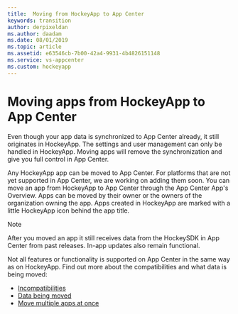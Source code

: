 ```yaml
---
title:  Moving from HockeyApp to App Center
keywords: transition
author: derpixeldan
ms.author: daadam
ms.date: 08/01/2019
ms.topic: article
ms.assetid: e63546cb-7b00-42a4-9931-4b4826151148
ms.service: vs-appcenter
ms.custom: hockeyapp
---
```


# Moving apps from HockeyApp to App Center

Even though your app data is synchronized to App Center already, it still originates in HockeyApp. The settings and user management can only be handled in HockeyApp. Moving apps will remove the synchronization and give you full control in App Center.

Any HockeyApp app can be moved to App Center. For platforms that are not yet supported in App Center, we are working on adding them soon. You can move an app from HockeyApp to App Center through the App Center App's Overview. Apps can be moved by their owner or the owners of the organization owning the app. Apps created in HockeyApp are marked with a little HockeyApp icon behind the app title.

> [!NOTE]
> After you moved an app it still receives data from the HockeySDK in App Center from past releases. In-app updates also remain functional.

Not all features or functionality is supported on App Center in the same way as on HockeyApp. Find out more about the compatibilities and what data is being moved:

* [Incompatibilities](incompatibilities.md)
* [Data being moved](data.md)
* [Move multiple apps at once](bulk.md)
